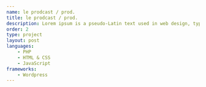 ```yaml
---
name: le prodcast / prod.
title: le prodcast / prod.
description: Lorem ipsum is a pseudo-Latin text used in web design, typography, layout, and printing in place of English to emphasise design elements over content. It's also called placeholder (or filler) text.
order: 2
type: project
layout: post
languages: 
    - PHP
    - HTML & CSS
    - JavaScript
frameworks:
    - Wordpress
---
```

